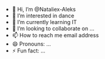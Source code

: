 - 👋 Hi, I’m @Nataliex-Aleks
- 👀 I’m interested in dance
- 🌱 I’m currently learning IT
- 💞️ I’m looking to collaborate on ...
- 📫 How to reach me email address
- 😄 Pronouns: ...
- ⚡ Fun fact: ...

<!---
Nataliex-Aleks/Nataliex-Aleks is a ✨ special ✨ repository because its `README.md` (this file) appears on your GitHub profile.
You can click the Preview link to take a look at your changes.
--->
